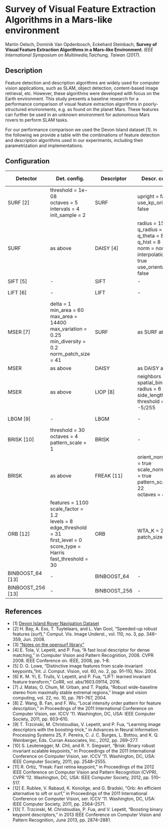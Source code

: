# Survey of Visual Feature Extraction Algorithms in a Mars-like environment

Martin Oelsch, Dominik Van Opdenbosch, Eckehard Steinbach, **Survey of Visual Feature Extraction Algorithms in a Mars-like Environment**. *IEEE International Symposium on Multimedia,Taichung, Taiwan* (2017).

## Description
Feature detection and description algorithms are widely used for computer vision applications, such as SLAM, object detection, content-based image retrieval, etc.
However, these algorithms were developed with focus on the Earth environment. This study presents a baseline research for a performance comparison of visual feature extraction algorithms in poorly-structured environments, e.g. as found on the planet Mars. These features can further be used in an unknown environment for autonomous Mars rovers to perform SLAM tasks.

For our performance comparison we used the Devon Island dataset [1]. In the following we provide a table with the combinations of feature detection and description algorithms used in our experiments, including their parametrization and implementations.

## Configuration
| Detector  |    Det. config.       | Descriptor | Descr. config.  | Descr. type | Descr. dim. | Implementation|
| --------- | --------------------- | ---------- | --------------- | ----------- | ----------- | ------------- |
|   SURF [2]   | threshold = 1e-08<br>octaves = 5 <br> intervals = 4 <br> init_sample = 2 |    SURF    | upright = false <br> use_kp_orient = false |    float    |      64     |    OpenSURF [3]   |
| SURF | as above | DAISY [4] | radius = 15 <br> q_radius = 3 <br> q_theta = 8 <br> q_hist = 8 <br> norm = none <br> interpolation = true <br> use_orientation = false | float | 200 | OpenSURF & OpenCV |
| SIFT [5] | - | SIFT | - | float | 128 | author's binary |
| LIFT [6] | - | LIFT | - | float | 128 | author's source code |
| MSER [7] | delta = 1 <br> min_area = 60 <br> max_area = 14400 <br> max_variation = 0.25 <br> min_diversity = 0.2 <br> norm_patch_size = 41 | SURF | as SURF above | float | 64 | OpenCV & OpenSURF |
| MSER | as above | DAISY | as DAISY above | float | 200 | OpenCV |
| MSER | as above | LIOP [8] | neighbors = 4 <br> spatial_bins = 6 <br> radius = 6 <br> side_length = 41 <br> threshold = -5/255 | float | 144 | OpenCV & VLFEAT |
| LBGM [9] | - | LBGM | - | float | 64 | author's source code |
| BRISK [10] | threshold = 30 <br> octaves = 4 <br> pattern_scale = 1 | BRISK | - | binary | 512 bit | OpenCV |
| BRISK | as above | FREAK [11] | orient_normalized = true <br> scale_normalized = true <br> pattern_scale = 22 <br> octaves = 4 | binary | 512 bit | OpenCV |
| ORB [12] | features = 1100 <br> scale_factor = 1.2 <br> levels = 8 <br> edge_threshold = 31 <br> first_level = 0 <br> score_type = Harris <br> fast_threshold = 30 | ORB | WTA_K = 2 <br> patch_size = 31 | binary | 256 bit | OpenCV |
| BINBOOST_64 [13] | - | BINBOOST_64 | - | binary | 64 bit | author's source code |
| BINBOOST_256 [13] | - | BINBOOST_256 | - | binary | 256 bit | author's source code |


## References
- [1] [Devon Island Rover Navigation Dataset](http://asrl.utias.utoronto.ca/datasets/devon-island-rover-navigation/rover-traverse.html#Overview)
- [2] H. Bay, A. Ess, T. Tuytelaars, and L. Van Gool, “Speeded-up robust features (surf),” Comput. Vis. Image Underst., vol.
110, no. 3, pp. 346–359, Jun. 2008.
- [3] [“Notes on the opensurf library”](http://www.cs.bris.ac.uk/publications/Papers/2000970.pdf)
- [4] E. Tola, V. Lepetit, and P. Fua, “A fast local descriptor for dense matching,” in Computer Vision and Pattern Recognition, 2008. CVPR 2008. IEEE Conference on. IEEE, 2008, pp. 1–8.
- [5] D. G. Lowe, “Distinctive image features from scale-invariant keypoints,”Int. J. Comput. Vision, vol. 60, no. 2, pp. 91–110, Nov. 2004.
- [6] K. M. Yi, E. Trulls, V. Lepetit, and P. Fua, “LIFT: learned invariant feature transform,” CoRR, vol. abs/1603.09114, 2016.
- [7] J. Matas, O. Chum, M. Urban, and T. Pajdla, “Robust wide-baseline stereo from maximally stable extremal regions,” Image and vision computing, vol. 22, no. 10, pp. 761–767, 2004.
- [8] Z. Wang, B. Fan, and F. Wu, “Local intensity order pattern for feature description,” in Proceedings of the 2011 International Conference on Computer Vision, ser. ICCV ’11. Washington, DC, USA: IEEE Computer Society, 2011, pp. 603–610.
- [9] T. Trzcinski, M. Christoudias, V. Lepetit, and P. Fua, “Learning image descriptors with the boosting-trick,” in Advances in Neural Information Processing Systems 25, F. Pereira, C. J. C. Burges, L. Bottou, and K. Q. Weinberger, Eds. Curran Associates, Inc., 2012, pp. 269–277.
- [10] S. Leutenegger, M. Chli, and R. Y. Siegwart, “Brisk: Binary robust invariant scalable keypoints,” in Proceedings of the 2011 International Conference on Computer Vision, ser. ICCV ’11. Washington, DC, USA: IEEE Computer Society, 2011, pp. 2548–2555.
- [11] R. Ortiz, “Freak: Fast retina keypoint,” in Proceedings of the 2012 IEEE Conference on Computer Vision and Pattern Recognition (CVPR), CVPR ’12. Washington, DC, USA: IEEE Computer Society, 2012, pp. 510–517.
- [12] E. Rublee, V. Rabaud, K. Konolige, and G. Bradski, “Orb: An efficient alternative to sift or surf,” in Proceedings of the 2011 International Conference on Computer Vision, ser. ICCV ’11. Washington, DC, USA: IEEE Computer Society, 2011, pp. 2564–2571.
- [13] T. Trzcinski, M. Christoudias, P. Fua, and V. Lepetit, “Boosting binary keypoint descriptors,” in 2013 IEEE Conference on Computer Vision and Pattern Recognition, June 2013, pp. 2874–2881.
